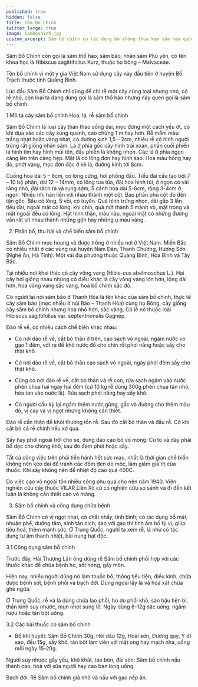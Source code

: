 ```yaml
---
published: true
hidden: false
title: Sâm Bổ Chính
twitter_large: true
image: sambochinh.jpg
custom_excerpt: Sâm bố chính có tác dụng bổ không thua kem sâm hàn quốc, sâm bổ chính được sử dụng nhiều trong các bài thuốc hay ngâm rượu để sử dụng rất hiệu quả.
---
```


Sâm Bổ Chính còn gọi là sâm thổ hào, sâm báo, nhân sâm Phú yên, có tên khoa học là Hibiscus sagittifolius Kurz, thuộc họ bông – Malvaceae.

Tên bố chính vì một y gia Việt Nam sử dụng cây này đầu tiên ở huyện Bố Trạch thuộc  tỉnh Quãng Bình.

Lúc đầu Sâm Bổ Chính chỉ dùng để chỉ rễ một cây cùng loại nhưng nhỏ, có rễ nhỏ, còn loại ta đang dùng gọi là sâm thổ hào nhưng nay quen gọi là sâm bố chính.

1.Mô tả cây sâm bố chính Hoa, lá, rễ sâm bố chính

Sâm Bổ Chính là loại cây thân thảo sống dai, mọc đứng một cách yếu ớt, có khi dựa vào các cây xung quanh, cao chừng 1 m hay hơn. Rễ mẫm màu trắng nhạt hoặc vàng nhạt, có đường kính 1,5 – 2cm, nhiều rễ có hình người trông rất giống nhân sâm. Lá ở phía gốc cây hình trái xoan, phần cuối phiến lá hình tim hay hình mũi tên, đầu phiến lá không nhọn. Các lá ở phía ngọn càng lên trên càng hẹp. Mặt lá có lông đơn hay hình sao. Hoa màu hồng hay đỏ, phớt vàng, mọc đơn độc ở kẽ lá, đường kính tới 8cm.

Cuống hoa dài 5 – 8cm, có lông cứng, hơi phồng đầu. Tiểu đài cấu tạo bởi 7 – 10 bộ phận, dài 12 – 14mm, có lông tua tủa, đài hoa hình túi, ở ngọn có vài răng nhỏ, đài rách ra và rụng sớm, 5 cánh hoa dài 5-6cm, rộng 3-4cm ở ngọn. Nhiều nhị hàn liền với nhau thành một cột. Bao phấn phủ cột đỏ đến tận gốc. Bầu có lông, 5 vòi, có tuyến. Quả hình trứng nhọn, dài gấp 3 lần tiểu đài, ngoài mặt có lông, khi chín, quả nứt thành 5 mảnh vỏ, mặt trong và mặt ngoài đều có lông. Hạt hình thận, màu nâu, ngoài mặt có những đường vân rất sít nhau thành những gợn hay những ụ màu vàng.

2. Phân bố, thu hái và chế biến sâm bố chính

Sâm Bổ Chính  mọc hoang và được trồng ở nhiều nơi ở Việt Nam. Miền Bắc có nhiều nhất ở các vùng núi huyện Nam Đàn, Thanh Chương, Hương Sơn (Nghệ An, Hà Tỉnh). Một vài địa phương thuộc Quảng Bình, Hòa Bình và Tây Bắc.

Tại nhiều nơi khai thác cả cây vông vang (Hibis-cus abelmoschus L.). Hai cây hơi giống nhau nhưng có điều khác là cây vông vang lớn hơn, lông dài hơn, hoa vông vang sắc vàng, hoa bố chính sắc đỏ.

Có người lại nói sâm báo ở Thanh Hóa là tên khác của sâm bố chính, thực tế cây sâm báo (mọc nhiều ở núi Báo – Thanh Hóa) cùng họ Bông, cây giống cây sâm bố chính nhưng hoa nhỏ hơn, sắc vàng. Có lẽ nó thuộc loài Hibiscus sagittifolius var. septentrionalis Gagnep.

 Đào rễ về, có nhiều cách chế biến khác nhau:

- Có nơi đào rễ về, cắt bỏ thân ở trên, cạo sạch vỏ ngoài, ngâm nước vo gạo 1 đêm, vớt ra để khô nước đổ cho chín rồi phơi nắng hoặc sấy cho thật khô.

- Có nơi đào rễ về, cắt bỏ thân cạo sạch vỏ ngoài, ngày phơi đêm sấy cho thật khô.

 - Cũng có nơi đào rễ về, cắt bỏ thân và rễ con, rửa sạch ngâm vào nước phèn chua hai ngày hai đêm (cứ 10 kg rễ dùng 300g phèn chua tán nhỏ, hòa tan vào nước lã). Rửa sạch phơi nắng hay sấy khô.

 - Có người cầu kỳ lại ngâm thêm nước gừng, gấc và đường cho thêm màu đỏ, vị cay và vị ngọt nhưng không cần thiết.

Đào rễ cẩn thận để khỏi thương tổn rễ. Sau đó cắt bỏ thân và đầu rễ. Có khi cắt bỏ cả rễ chính nếu xơ quá.

Sấy hay phơi ngoài trời cho se, dùng dao cạo bỏ vỏ mỏng. Củ to và dày phải bổ dọc cho chóng khô, sau đó đem phơi hoặc sấy.

Tất cả công việc trên phải tiến hành hết sức mau, nhất là thời gian chế biến không nên kéo dài để tránh các đốm đen do mốc, làm giảm giá trị của thuốc. Khi sấy không nên để nhiệt độ cao quá 400C.

Do việc cạo vỏ ngoài tốn nhiều công phu quá cho nên năm 1940. Viện nghiên cứu cây thuốc VILAR Liên Xô cũ có nghiên cứu so sánh và đi đến kết luận là không cần thiết cạo vỏ mỏng.

3. Sâm bố chính và công dụng chữa bệnh

Sâm Bổ Chính có vị ngọt nhạt, có chất nhầy, tính bình; có tác dụng bổ mát, nhuận phế, dưỡng tâm, sinh tân dịch; sao với gạo thì tính ấm bổ tỳ vị, giúp tiêu hoá, thêm mạnh sức. Ở Trung Quốc, người ta xem rễ, lá như có tác dụng tư âm thanh nhiệt, bài nung bạt độc.

3.1 Công dụng sâm bổ chính

Trước đây, Hải Thượng Lãn ông dùng rễ Sâm bố chính phối hợp với các thuốc khác để chữa bệnh ho, sốt nóng, gầy mòn.

Hiện nay, nhiều người dùng nó làm thuốc bổ, thông tiểu tiện, điều kinh, chữa được bệnh sốt, bệnh phổi và bạch đới. Dùng ngoài lấy lá và hoa xát chữa ghẻ ngứa.

Ở Trung Quốc, rễ và lá dùng chữa lao phổi, ho do phổi khô, sản hậu tiện bí, thần kinh suy nhược, mụn nhọt sưng lở. Ngày dùng 6-12g sắc uống, ngâm rượu hoặc tán bột uống.

3.2 Các bài thuốc có sâm bố chính

- Bổ khí huyết: Sâm Bổ Chính 30g, Hồi dầu 12g, Hoài sơn, Đương quy, Ý dĩ sao, đều 15g, sấy khô, tán bột làm viên với mật ong hay mạch nha, uống mỗi ngày 15-20g.

Người suy nhược gầy yếu, khô khát, táo bón, đái són: Sâm bố chính nấu thành cao, hoà với sữa người hay cao ban long uống.

Bạch đới: Rễ Sâm bố chính giã nhỏ và nấu với gạo nếp ăn.